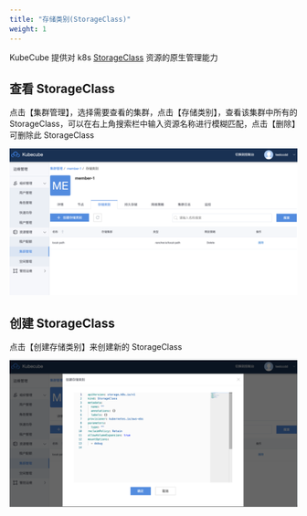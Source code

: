 ```yaml
---
title: "存储类别(StorageClass)"
weight: 1
---
```


KubeCube 提供对 k8s [StorageClass](https://kubernetes.io/zh/docs/concepts/storage/storage-classes/) 资源的原生管理能力

## 查看 StorageClass

点击【集群管理】，选择需要查看的集群，点击【存储类别】，查看该集群中所有的 StorageClass，可以在右上角搜索栏中输入资源名称进行模糊匹配，点击【删除】可删除此 StorageClass

![view-storageclass](/imgs/产品使用指南/运维管理功能/K8s集群管理/集群级资源管理/StorageClass/view-storageclass.png)

## 创建 StorageClass

点击【创建存储类别】来创建新的 StorageClass

![create-storageclass](/imgs/产品使用指南/运维管理功能/K8s集群管理/集群级资源管理/StorageClass/create-storageclass.png)

